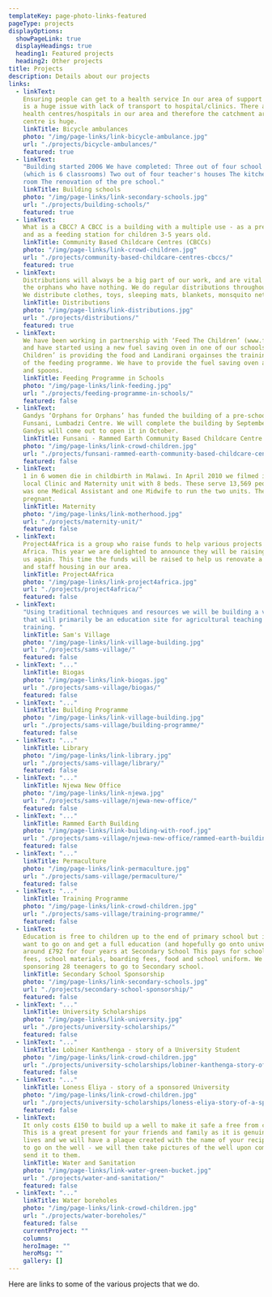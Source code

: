 ```yaml
---
templateKey: page-photo-links-featured
pageType: projects
displayOptions:
  showPageLink: true
  displayHeadings: true
  heading1: Featured projects
  heading2: Other projects
title: Projects
description: Details about our projects
links:
  - linkText:
    Ensuring people can get to a health service In our area of support there
    is a huge issue with lack of transport to hospital/clinics. There are not enough
    health centres/hospitals in our area and therefore the catchment area for each
    centre is huge.
    linkTitle: Bicycle ambulances
    photo: "/img/page-links/link-bicycle-ambulance.jpg"
    url: "./projects/bicycle-ambulances/"
    featured: true
  - linkText:
    "Building started 2006 We have completed: Three out of four school blocks
    (which is 6 classrooms) Two out of four teacher's houses The kitchen and store
    room The renovation of the pre school."
    linkTitle: Building schools
    photo: "/img/page-links/link-secondary-schools.jpg"
    url: "./projects/building-schools/"
    featured: true
  - linkText:
    What is a CBCC? A CBCC is a building with a multiple use - as a pre-school
    and as a feeding station for children 3-5 years old.
    linkTitle: Community Based Childcare Centres (CBCCs)
    photo: "/img/page-links/link-crowd-children.jpg"
    url: "./projects/community-based-childcare-centres-cbccs/"
    featured: true
  - linkText:
    Distributions will always be a big part of our work, and are vital to
    the orphans who have nothing. We do regular distributions throughout our area.
    We distribute clothes, toys, sleeping mats, blankets, monsquito nets.
    linkTitle: Distributions
    photo: "/img/page-links/link-distributions.jpg"
    url: "./projects/distributions/"
    featured: true
  - linkText:
    We have been working in partnership with ‘Feed The Children’ (www.feedthechildren.org)
    and have started using a new fuel saving oven in one of our schools. ‘Feed The
    Children’ is providing the food and Landirani orgainses the training and operation
    of the feeding programme. We have to provide the fuel saving oven and the bowls
    and spoons.
    linkTitle: Feeding Programme in Schools
    photo: "/img/page-links/link-feeding.jpg"
    url: "./projects/feeding-programme-in-schools/"
    featured: false
  - linkText:
    Gandys ‘Orphans for Orphans’ has funded the building of a pre-school at
    Funsani, Lumbadzi Centre. We will complete the building by September 2017 and
    Gandys will come out to open it in October.
    linkTitle: Funsani - Rammed Earth Community Based Childcare Centre (CBCC)
    photo: "/img/page-links/link-crowd-children.jpg"
    url: "./projects/funsani-rammed-earth-community-based-childcare-centre-cbcc/"
    featured: false
  - linkText:
    1 in 6 women die in childbirth in Malawi. In April 2010 we filmed in our
    local Clinic and Maternity unit with 8 beds. These serve 13,569 people. There
    was one Medical Assistant and one Midwife to run the two units. The Midwife was
    pregnant.
    linkTitle: Maternity
    photo: "/img/page-links/link-motherhood.jpg"
    url: "./projects/maternity-unit/"
    featured: false
  - linkText:
    Project4Africa is a group who raise funds to help various projects in
    Africa. This year we are delighted to announce they will be raising money for
    us again. This time the funds will be raised to help us renovate a maternity unit
    and staff housing in our area.
    linkTitle: Project4Africa
    photo: "/img/page-links/link-project4africa.jpg"
    url: "./projects/project4africa/"
    featured: false
  - linkText:
    "Using traditional techniques and resources we will be building a village
    that will primarily be an education site for agricultural teaching and vocational
    training. "
    linkTitle: Sam's Village
    photo: "/img/page-links/link-village-building.jpg"
    url: "./projects/sams-village/"
    featured: false
  - linkText: "..."
    linkTitle: Biogas
    photo: "/img/page-links/link-biogas.jpg"
    url: "./projects/sams-village/biogas/"
    featured: false
  - linkText: "..."
    linkTitle: Building Programme
    photo: "/img/page-links/link-village-building.jpg"
    url: "./projects/sams-village/building-programme/"
    featured: false
  - linkText: "..."
    linkTitle: Library
    photo: "/img/page-links/link-library.jpg"
    url: "./projects/sams-village/library/"
    featured: false
  - linkText: "..."
    linkTitle: Njewa New Office
    photo: "/img/page-links/link-njewa.jpg"
    url: "./projects/sams-village/njewa-new-office/"
    featured: false
  - linkText: "..."
    linkTitle: Rammed Earth Building
    photo: "/img/page-links/link-building-with-roof.jpg"
    url: "./projects/sams-village/njewa-new-office/rammed-earth-building/"
    featured: false
  - linkText: "..."
    linkTitle: Permaculture
    photo: "/img/page-links/link-permaculture.jpg"
    url: "./projects/sams-village/permaculture/"
    featured: false
  - linkText: "..."
    linkTitle: Training Programme
    photo: "/img/page-links/link-crowd-children.jpg"
    url: "./projects/sams-village/training-programme/"
    featured: false
  - linkText:
    Education is free to children up to the end of primary school but if they
    want to go on and get a full education (and hopefully go onto university) it costs
    around £792 for four years at Secondary School This pays for school fees, exam
    fees, school materials, boarding fees, food and school uniform. We are currently
    sponsoring 28 teenagers to go to Secondary school.
    linkTitle: Secondary School Sponsorship
    photo: "/img/page-links/link-secondary-schools.jpg"
    url: "./projects/secondary-school-sponsorship/"
    featured: false
  - linkText: "..."
    linkTitle: University Scholarships
    photo: "/img/page-links/link-university.jpg"
    url: "./projects/university-scholarships/"
    featured: false
  - linkText: "..."
    linkTitle: Lobiner Kanthenga - story of a University Student
    photo: "/img/page-links/link-crowd-children.jpg"
    url: "./projects/university-scholarships/lobiner-kanthenga-story-of-a-university-student/"
    featured: false
  - linkText: "..."
    linkTitle: Loness Eliya - story of a sponsored University
    photo: "/img/page-links/link-crowd-children.jpg"
    url: "./projects/university-scholarships/loness-eliya-story-of-a-sponsored-university-student/"
    featured: false
  - linkText:
    It only costs £150 to build up a well to make it safe a free from contamination.
    This is a great present for your friends and family as it is genuinely saving
    lives and we will have a plaque created with the name of your recipient on it
    to go on the well - we will then take pictures of the well upon completion and
    send it to them.
    linkTitle: Water and Sanitation
    photo: "/img/page-links/link-water-green-bucket.jpg"
    url: "./projects/water-and-sanitation/"
    featured: false
  - linkText: "..."
    linkTitle: Water boreholes
    photo: "/img/page-links/link-crowd-children.jpg"
    url: "./projects/water-boreholes/"
    featured: false
    currentProject: ""
    columns:
    heroImage: ""
    heroMsg: ""
    gallery: []
---
```


Here are links to some of the various projects that we do.
